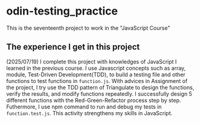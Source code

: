 # odin-testing_practice

This is the seventeenth project to work in the "JavaScript Course"

## The experience I get in this project

(2025/07/19) I complete this project with knowledges of JavaScript I learned in the previous course. I use Javascript concepts such as array, module, Test-Driven Development(TDD), to build a testing file and other functions to test functions in `function.js`. With advices in Assignment of the project, I try use the TDD pattern of Triangulate to design the functions, verify the results, and modify functions repeatedly. I successfully design 5 different functions with the Red-Green-Refactor process step by step. Futhermore, I use npm command to run and debug my tests in `function.test.js`. This activity strengthens my skills in JavaScript.
